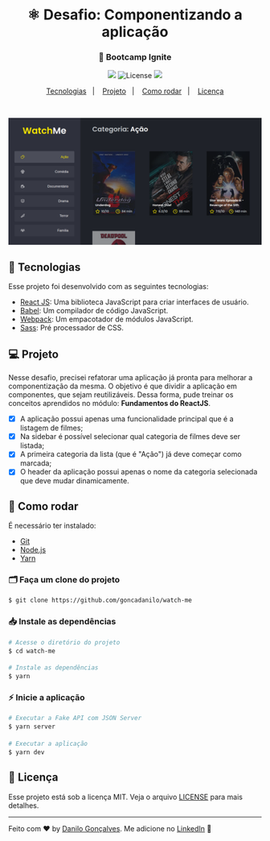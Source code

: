 <h1 align="center">
 ⚛ Desafio: Componentizando a aplicação
</h1>
<h3 align="center">
  🚀 Bootcamp Ignite
</h3>

<p align="center">
   <img src="https://img.shields.io/static/v1?label=Challenge&message=02&color=8257E5&labelColor=000000" />

  <img alt="License" src="https://img.shields.io/static/v1?label=license&message=MIT&color=8257E5&labelColor=000000">

  <a href="https://app.rocketseat.com.br/me/goncadanilo">
    <img src="https://img.shields.io/static/v1?label=Made%20By&message=Danilo%20Gon%C3%A7alves&color=8257E5&labelColor=000000" />
  </a>
</p>

<p align="center">
  <a href="#-tecnologias">Tecnologias</a>&nbsp;&nbsp;&nbsp;|&nbsp;&nbsp;&nbsp;
  <a href="#-projeto">Projeto</a>&nbsp;&nbsp;&nbsp;|&nbsp;&nbsp;&nbsp;
  <a href="#-como-rodar">Como rodar</a>&nbsp;&nbsp;&nbsp;|&nbsp;&nbsp;&nbsp;
  <a href="#-licença">Licença</a>
</p>

<br>

<p align="center">
  <img alt="Auth NestJS" src=".github/watch-me.png">
</p>

## 🚀 Tecnologias

Esse projeto foi desenvolvido com as seguintes tecnologias:

- [React JS](https://pt-br.reactjs.org/): Uma biblioteca JavaScript para criar interfaces de usuário.
- [Babel](https://babeljs.io/): Um compilador de código JavaScript.
- [Webpack](https://webpack.js.org/): Um empacotador de módulos JavaScript.
- [Sass](https://sass-lang.com/): Pré processador de CSS.

## 💻 Projeto

Nesse desafio, precisei refatorar uma aplicação já pronta para melhorar a componentização da mesma. O objetivo é que dividir a aplicação em componentes, que sejam reutilizáveis. Dessa forma, pude treinar os conceitos aprendidos no módulo: **Fundamentos do ReactJS**.

- [x] A aplicação possui apenas uma funcionalidade principal que é a listagem de filmes;
- [x] Na sidebar é possível selecionar qual categoria de filmes deve ser listada;
- [x] A primeira categoria da lista (que é "Ação") já deve começar como marcada;
- [x] O header da aplicação possui apenas o nome da categoria selecionada que deve mudar dinamicamente.

## 🔧 Como rodar

É necessário ter instalado:
- [Git](https://git-scm.com)
- [Node.js](https://nodejs.org/)
- [Yarn](https://yarnpkg.com/)

### 🗂 Faça um clone do projeto

```bash
$ git clone https://github.com/goncadanilo/watch-me
```

### 📥 Instale as dependências
```bash
# Acesse o diretório do projeto
$ cd watch-me

# Instale as dependências
$ yarn
```

### ⚡ Inicie a aplicação
```bash
# Executar a Fake API com JSON Server
$ yarn server

# Executar a aplicação
$ yarn dev
```

## 📝 Licença

Esse projeto está sob a licença MIT. Veja o arquivo [LICENSE](LICENSE) para mais detalhes.

---

Feito com ♥ by [Danilo Gonçalves](https://github.com/goncadanilo). Me adicione no [LinkedIn](https://www.linkedin.com/in/goncadanilo/) :wave:

